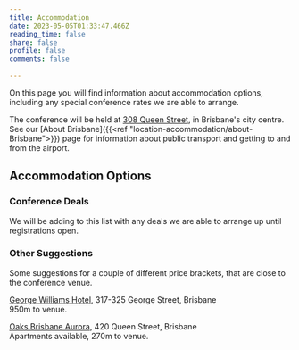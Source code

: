 ```yaml
---
title: Accommodation
date: 2023-05-05T01:33:47.466Z
reading_time: false
share: false
profile: false
comments: false
 
---
```

On this page you will find information about accommodation options, including any special conference rates we are able to arrange.

The conference will be held at [308 Queen Street](https://about.uq.edu.au/campuses-facilities/brisbane-city/308-queen-st), in Brisbane's city centre. See our [About Brisbane]({{<ref "location-accommodation/about-Brisbane">}}) page for information about public transport and getting to and from the airport.

## Accommodation Options

### Conference Deals
We will be adding to this list with any deals we are able to arrange up until registrations open.

<!-- [Capri by Fraser](https://www.frasershospitality.com/en/australia/brisbane/capri-by-fraser-brisbane/), 80 Albert Street, Brisbane
<br>800m to venue. 
<br>Use code QTDU2023 to receive special discounts for bookings between the 5th and 12th of November 2023.-->

### Other Suggestions
Some suggestions for a couple of different price brackets, that are close to the conference venue.

[George Williams Hotel](https://www.hotelsone.com/brisbane-hotels-au/george-williams-hotel-brisbane.html), 317-325 George Street, Brisbane
<br>950m to venue.

[Oaks Brisbane Aurora](https://www.oakshotels.com/en/oaks-aurora-tower), 420 Queen Street, Brisbane
<br>Apartments available, 270m to venue.

<br>
